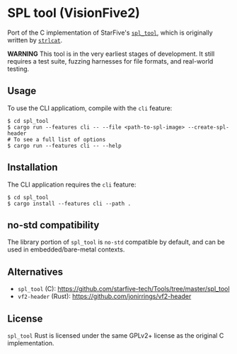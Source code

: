 # SPL tool (VisionFive2)

Port of the C implementation of StarFive's [`spl_tool`](https://github.com/starfive-tech/Tools/tree/master/spl_tool), which is originally written by [`strlcat`](https://github.com/strlcat).

**WARNING** This tool is in the very earliest stages of development. It still requires a test suite, fuzzing harnesses for file formats, and real-world testing.

## Usage

To use the CLI applicatiom, compile with the `cli` feature:

```
$ cd spl_tool
$ cargo run --features cli -- --file <path-to-spl-image> --create-spl-header
# To see a full list of options
$ cargo run --features cli -- --help
```

## Installation

The CLI application requires the `cli` feature:

```
$ cd spl_tool
$ cargo install --features cli --path .
```

## no-std compatibility

The library portion of `spl_tool` is `no-std` compatible by default, and can be used in embedded/bare-metal contexts.

## Alternatives

- `spl_tool` (C): <https://github.com/starfive-tech/Tools/tree/master/spl_tool>
- `vf2-header` (Rust): <https://github.com/jonirrings/vf2-header>

## License

`spl_tool` Rust is licensed under the same GPLv2+ license as the original C implementation.
